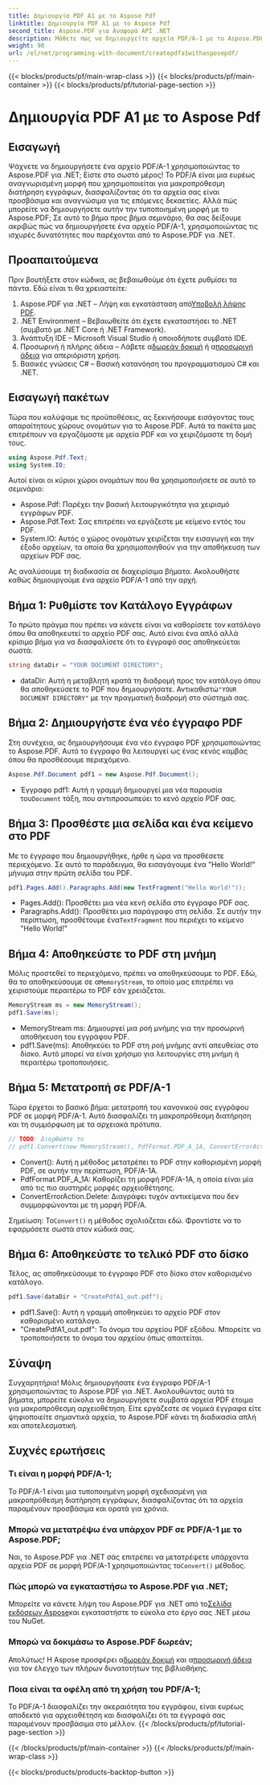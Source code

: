 ```yaml
---
title: Δημιουργία PDF A1 με το Aspose Pdf
linktitle: Δημιουργία PDF A1 με το Aspose Pdf
second_title: Aspose.PDF για Αναφορά API .NET
description: Μάθετε πώς να δημιουργείτε αρχεία PDF/A-1 με το Aspose.PDF για .NET σε αυτό το λεπτομερές σεμινάριο. Οδηγός βήμα προς βήμα με παραδείγματα κώδικα και επεξηγήσεις.
weight: 90
url: /el/net/programming-with-document/createpdfa1withasposepdf/
---
```


{{< blocks/products/pf/main-wrap-class >}}
{{< blocks/products/pf/main-container >}}
{{< blocks/products/pf/tutorial-page-section >}}

# Δημιουργία PDF A1 με το Aspose Pdf

## Εισαγωγή

Ψάχνετε να δημιουργήσετε ένα αρχείο PDF/A-1 χρησιμοποιώντας το Aspose.PDF για .NET; Είστε στο σωστό μέρος! Το PDF/A είναι μια ευρέως αναγνωρισμένη μορφή που χρησιμοποιείται για μακροπρόθεσμη διατήρηση εγγράφων, διασφαλίζοντας ότι τα αρχεία σας είναι προσβάσιμα και αναγνώσιμα για τις επόμενες δεκαετίες. Αλλά πώς μπορείτε να δημιουργήσετε αυτήν την τυποποιημένη μορφή με το Aspose.PDF; Σε αυτό το βήμα προς βήμα σεμινάριο, θα σας δείξουμε ακριβώς πώς να δημιουργήσετε ένα αρχείο PDF/A-1, χρησιμοποιώντας τις ισχυρές δυνατότητες που παρέχονται από το Aspose.PDF για .NET.

## Προαπαιτούμενα

Πριν βουτήξετε στον κώδικα, ας βεβαιωθούμε ότι έχετε ρυθμίσει τα πάντα. Εδώ είναι τι θα χρειαστείτε:

1.  Aspose.PDF για .NET – Λήψη και εγκατάσταση από[Υποβολή λήψης PDF](https://releases.aspose.com/pdf/net/).
2. .NET Environment – Βεβαιωθείτε ότι έχετε εγκαταστήσει το .NET (συμβατό με .NET Core ή .NET Framework).
3. Ανάπτυξη IDE – Microsoft Visual Studio ή οποιοδήποτε συμβατό IDE.
4. Προσωρινή ή πλήρης άδεια – Λάβετε α[δωρεάν δοκιμή](https://releases.aspose.com/) ή α[προσωρινή άδεια](https://purchase.aspose.com/temporary-license/) για απεριόριστη χρήση.
5. Βασικές γνώσεις C# – Βασική κατανόηση του προγραμματισμού C# και .NET.

## Εισαγωγή πακέτων

Τώρα που καλύψαμε τις προϋποθέσεις, ας ξεκινήσουμε εισάγοντας τους απαραίτητους χώρους ονομάτων για το Aspose.PDF. Αυτά τα πακέτα μας επιτρέπουν να εργαζόμαστε με αρχεία PDF και να χειριζόμαστε τη δομή τους.

```csharp
using Aspose.Pdf.Text;
using System.IO;
```

Αυτοί είναι οι κύριοι χώροι ονομάτων που θα χρησιμοποιήσετε σε αυτό το σεμινάριο:
- Aspose.Pdf: Παρέχει την βασική λειτουργικότητα για χειρισμό εγγράφων PDF.
- Aspose.Pdf.Text: Σας επιτρέπει να εργάζεστε με κείμενο εντός του PDF.
- System.IO: Αυτός ο χώρος ονομάτων χειρίζεται την εισαγωγή και την έξοδο αρχείων, τα οποία θα χρησιμοποιηθούν για την αποθήκευση των αρχείων PDF σας.

Ας αναλύσουμε τη διαδικασία σε διαχειρίσιμα βήματα. Ακολουθήστε καθώς δημιουργούμε ένα αρχείο PDF/A-1 από την αρχή.

## Βήμα 1: Ρυθμίστε τον Κατάλογο Εγγράφων

Το πρώτο πράγμα που πρέπει να κάνετε είναι να καθορίσετε τον κατάλογο όπου θα αποθηκευτεί το αρχείο PDF σας. Αυτό είναι ένα απλό αλλά κρίσιμο βήμα για να διασφαλίσετε ότι το έγγραφό σας αποθηκεύεται σωστά.

```csharp
string dataDir = "YOUR DOCUMENT DIRECTORY";
```

- dataDir: Αυτή η μεταβλητή κρατά τη διαδρομή προς τον κατάλογο όπου θα αποθηκεύσετε το PDF που δημιουργήσατε. Αντικαθιστώ`"YOUR DOCUMENT DIRECTORY"` με την πραγματική διαδρομή στο σύστημά σας.

## Βήμα 2: Δημιουργήστε ένα νέο έγγραφο PDF

Στη συνέχεια, ας δημιουργήσουμε ένα νέο έγγραφο PDF χρησιμοποιώντας το Aspose.PDF. Αυτό το έγγραφο θα λειτουργεί ως ένας κενός καμβάς όπου θα προσθέσουμε περιεχόμενο.

```csharp
Aspose.Pdf.Document pdf1 = new Aspose.Pdf.Document();
```

-  Έγγραφο pdf1: Αυτή η γραμμή δημιουργεί μια νέα παρουσία του`Document` τάξη, που αντιπροσωπεύει το κενό αρχείο PDF σας.

## Βήμα 3: Προσθέστε μια σελίδα και ένα κείμενο στο PDF

Με το έγγραφο που δημιουργήθηκε, ήρθε η ώρα να προσθέσετε περιεχόμενο. Σε αυτό το παράδειγμα, θα εισαγάγουμε ένα "Hello World!" μήνυμα στην πρώτη σελίδα του PDF.

```csharp
pdf1.Pages.Add().Paragraphs.Add(new TextFragment("Hello World!"));
```

- Pages.Add(): Προσθέτει μια νέα κενή σελίδα στο έγγραφο PDF σας.
-  Paragraphs.Add(): Προσθέτει μια παράγραφο στη σελίδα. Σε αυτήν την περίπτωση, προσθέτουμε ένα`TextFragment` που περιέχει το κείμενο "Hello World!"

## Βήμα 4: Αποθηκεύστε το PDF στη μνήμη

 Μόλις προστεθεί το περιεχόμενο, πρέπει να αποθηκεύσουμε το PDF. Εδώ, θα το αποθηκεύσουμε σε α`MemoryStream`, το οποίο μας επιτρέπει να χειριστούμε περαιτέρω το PDF εάν χρειάζεται.

```csharp
MemoryStream ms = new MemoryStream();
pdf1.Save(ms);
```

- MemoryStream ms: Δημιουργεί μια ροή μνήμης για την προσωρινή αποθήκευση του εγγράφου PDF.
- pdf1.Save(ms): Αποθηκεύει το PDF στη ροή μνήμης αντί απευθείας στο δίσκο. Αυτό μπορεί να είναι χρήσιμο για λειτουργίες στη μνήμη ή περαιτέρω τροποποιήσεις.

## Βήμα 5: Μετατροπή σε PDF/A-1

Τώρα έρχεται το βασικό βήμα: μετατροπή του κανονικού σας εγγράφου PDF σε μορφή PDF/A-1. Αυτό διασφαλίζει τη μακροπρόθεσμη διατήρηση και τη συμμόρφωση με τα αρχειακά πρότυπα.

```csharp
// TODO: Διορθώστε το
// pdf1.Convert(new MemoryStream(), PdfFormat.PDF_A_1A, ConvertErrorAction.Delete);
```

- Convert(): Αυτή η μέθοδος μετατρέπει το PDF στην καθορισμένη μορφή PDF, σε αυτήν την περίπτωση, PDF/A-1A.
- PdfFormat.PDF_A_1A: Καθορίζει τη μορφή PDF/A-1A, η οποία είναι μία από τις πιο αυστηρές μορφές αρχειοθέτησης.
- ConvertErrorAction.Delete: Διαγράφει τυχόν αντικείμενα που δεν συμμορφώνονται με τη μορφή PDF/A.

 Σημείωση: Το`Convert()` η μέθοδος σχολιάζεται εδώ. Φροντίστε να το εφαρμόσετε σωστά στον κώδικά σας.

## Βήμα 6: Αποθηκεύστε το τελικό PDF στο δίσκο

Τέλος, ας αποθηκεύσουμε το έγγραφο PDF στο δίσκο στον καθορισμένο κατάλογο.

```csharp
pdf1.Save(dataDir + "CreatePdfA1_out.pdf");
```

- pdf1.Save(): Αυτή η γραμμή αποθηκεύει το αρχείο PDF στον καθορισμένο κατάλογο.
- "CreatePdfA1_out.pdf": Το όνομα του αρχείου PDF εξόδου. Μπορείτε να τροποποιήσετε το όνομα του αρχείου όπως απαιτείται.

## Σύναψη

Συγχαρητήρια! Μόλις δημιουργήσατε ένα έγγραφο PDF/A-1 χρησιμοποιώντας το Aspose.PDF για .NET. Ακολουθώντας αυτά τα βήματα, μπορείτε εύκολα να δημιουργήσετε συμβατά αρχεία PDF έτοιμα για μακροπρόθεσμη αρχειοθέτηση. Είτε εργάζεστε σε νομικά έγγραφα είτε ψηφιοποιείτε σημαντικά αρχεία, το Aspose.PDF κάνει τη διαδικασία απλή και αποτελεσματική.

## Συχνές ερωτήσεις

### Τι είναι η μορφή PDF/A-1;  
Το PDF/A-1 είναι μια τυποποιημένη μορφή σχεδιασμένη για μακροπρόθεσμη διατήρηση εγγράφων, διασφαλίζοντας ότι τα αρχεία παραμένουν προσβάσιμα και ορατά για χρόνια.

### Μπορώ να μετατρέψω ένα υπάρχον PDF σε PDF/A-1 με το Aspose.PDF;  
 Ναι, το Aspose.PDF για .NET σάς επιτρέπει να μετατρέψετε υπάρχοντα αρχεία PDF σε μορφή PDF/A-1 χρησιμοποιώντας το`Convert()` μέθοδος.

### Πώς μπορώ να εγκαταστήσω το Aspose.PDF για .NET;  
 Μπορείτε να κάνετε λήψη του Aspose.PDF για .NET από το[Σελίδα εκδόσεων Aspose](https://releases.aspose.com/pdf/net/)και εγκαταστήστε το εύκολα στο έργο σας .NET μέσω του NuGet.

### Μπορώ να δοκιμάσω το Aspose.PDF δωρεάν;  
 Απολύτως! Η Aspose προσφέρει α[δωρεάν δοκιμή](https://releases.aspose.com/) και α[προσωρινή άδεια](https://purchase.aspose.com/temporary-license/) για τον έλεγχο των πλήρων δυνατοτήτων της βιβλιοθήκης.

### Ποια είναι τα οφέλη από τη χρήση του PDF/A-1;  
Το PDF/A-1 διασφαλίζει την ακεραιότητα του εγγράφου, είναι ευρέως αποδεκτό για αρχειοθέτηση και διασφαλίζει ότι τα έγγραφά σας παραμένουν προσβάσιμα στο μέλλον.
{{< /blocks/products/pf/tutorial-page-section >}}

{{< /blocks/products/pf/main-container >}}
{{< /blocks/products/pf/main-wrap-class >}}

{{< blocks/products/products-backtop-button >}}
